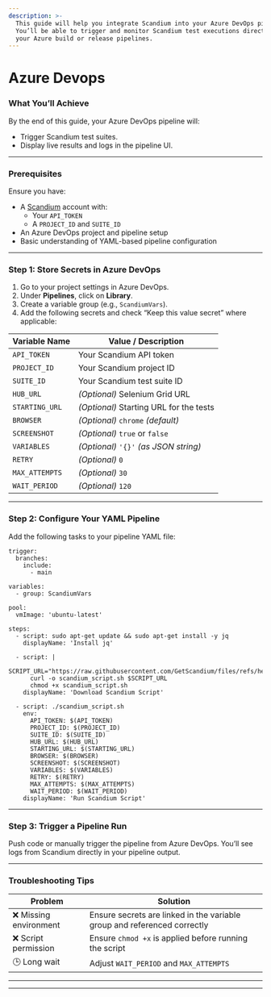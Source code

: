```yaml
---
description: >-
  This guide will help you integrate Scandium into your Azure DevOps pipeline.
  You’ll be able to trigger and monitor Scandium test executions directly within
  your Azure build or release pipelines.
---
```


# Azure Devops

### What You’ll Achieve

By the end of this guide, your Azure DevOps pipeline will:

* Trigger Scandium test suites.
* Display live results and logs in the pipeline UI.

***

### Prerequisites

Ensure you have:

* A [Scandium](https://getscandium.com) account with:
  * Your `API_TOKEN`
  * A `PROJECT_ID` and `SUITE_ID`
* An Azure DevOps project and pipeline setup
* Basic understanding of YAML-based pipeline configuration

***

### Step 1: Store Secrets in Azure DevOps

1. Go to your project settings in Azure DevOps.
2. Under **Pipelines**, click on **Library**.
3. Create a variable group (e.g., `ScandiumVars`).
4. Add the following secrets and check “Keep this value secret” where applicable:

| Variable Name  | Value / Description                     |
| -------------- | --------------------------------------- |
| `API_TOKEN`    | Your Scandium API token                 |
| `PROJECT_ID`   | Your Scandium project ID                |
| `SUITE_ID`     | Your Scandium test suite ID             |
| `HUB_URL`      | _(Optional)_ Selenium Grid URL          |
| `STARTING_URL` | _(Optional)_ Starting URL for the tests |
| `BROWSER`      | _(Optional)_  `chrome` _(default)_      |
| `SCREENSHOT`   | _(Optional)_  `true` or `false`         |
| `VARIABLES`    | _(Optional)_  `'{}'` _(as JSON string)_ |
| `RETRY`        | _(Optional)_  `0`                       |
| `MAX_ATTEMPTS` | _(Optional)_  `30`                      |
| `WAIT_PERIOD`  | _(Optional)_  `120`                     |

***

### Step 2: Configure Your YAML Pipeline

Add the following tasks to your pipeline YAML file:

```
trigger:
  branches:
    include:
      - main

variables:
  - group: ScandiumVars

pool:
  vmImage: 'ubuntu-latest'

steps:
  - script: sudo apt-get update && sudo apt-get install -y jq
    displayName: 'Install jq'

  - script: |
      SCRIPT_URL="https://raw.githubusercontent.com/GetScandium/files/refs/heads/main/scandium_script.sh"
      curl -o scandium_script.sh $SCRIPT_URL
      chmod +x scandium_script.sh
    displayName: 'Download Scandium Script'

  - script: ./scandium_script.sh
    env:
      API_TOKEN: $(API_TOKEN)
      PROJECT_ID: $(PROJECT_ID)
      SUITE_ID: $(SUITE_ID)
      HUB_URL: $(HUB_URL)
      STARTING_URL: $(STARTING_URL)
      BROWSER: $(BROWSER)
      SCREENSHOT: $(SCREENSHOT)
      VARIABLES: $(VARIABLES)
      RETRY: $(RETRY)
      MAX_ATTEMPTS: $(MAX_ATTEMPTS)
      WAIT_PERIOD: $(WAIT_PERIOD)
    displayName: 'Run Scandium Script'
```

***

### Step 3: Trigger a Pipeline Run

Push code or manually trigger the pipeline from Azure DevOps. You’ll see logs from Scandium directly in your pipeline output.

***

### Troubleshooting Tips

| Problem               | Solution                                                                 |
| --------------------- | ------------------------------------------------------------------------ |
| ❌ Missing environment | Ensure secrets are linked in the variable group and referenced correctly |
| ❌ Script permission   | Ensure `chmod +x` is applied before running the script                   |
| 🕒 Long wait          | Adjust `WAIT_PERIOD` and `MAX_ATTEMPTS`                                  |

***



***

